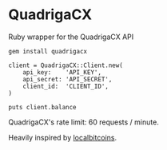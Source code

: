 # QuadrigaCX

Ruby wrapper for the QuadrigaCX API

`gem install quadrigacx`

```
client = QuadrigaCX::Client.new(
	api_key:    'API_KEY', 
	api_secret: 'API_SECRET', 
	client_id:  'CLIENT_ID',
)

puts client.balance
```

QuadrigaCX's rate limit: 60 requests / minute.

Heavily inspired by [localbitcoins](https://github.com/pemulis/localbitcoins).
